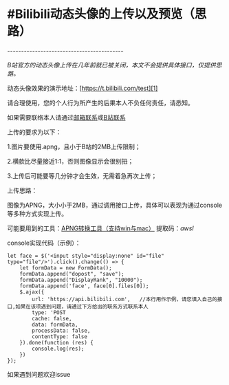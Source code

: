 <h1>#Bilibili动态头像的上传以及预览（思路）</h1>
------------------------------------------

*B站官方的动态头像上传在几年前就已被关闭，本文不会提供具体接口，仅提供思路。*

动态头像效果的演示地址：[https://t.bilibili.com/test][1]

请合理使用，您的个人行为所产生的后果本人不负任何责任，请悉知。

如果需要联络本人请通过[邮箱联系][2]或[B站联系][3]

上传的要求为以下：

1.图片要使用.apng，且小于B站的2MB上传限制；

2.横款比尽量接近1:1，否则图像显示会很别扭；

3.上传后可能要等几分钟才会生效，无需着急再次上传；


上传思路：

图像为APNG，大小小于2MB，通过调用接口上传，具体可以表现为通过console等多种方式实现上传。

可能要用到的工具：[APNG转换工具（支持win与mac）][5] 提取码：*awsl*

console实现代码（示例）：

    let face = $('<input style="display:none" id="file" type="file"/>').click().change(() => {
        let formData = new FormData();
        formData.append("dopost", "save");
        formData.append("DisplayRank", "10000");
        formData.append('face', face[0].files[0]);
        $.ajax({
            url: 'https://api.bilibili.com',   //本行用作示例，请您填入自己的接口,如果在该项遇到问题，请通过下方给出的联系方式联系本人
            type: 'POST
            cache: false,
            data: formData,
            processData: false,
            contentType: false
        }).done(function (res) {
            console.log(res);
        })
    });



如果遇到问题欢迎issue

  [1]: https://space.bilibili.com/2031
  [2]: mailto:i@awsl.tv
  [3]: https://space.bilibili.com/64719640
  [5]: https://pan.baidu.com/s/1Q1E5QycTOXC4hxFSfc2fxg
